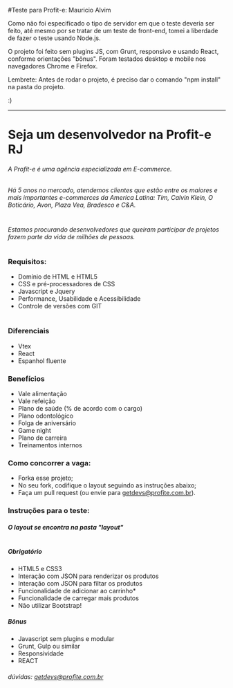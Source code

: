 #Teste para Profit-e: Mauricio Alvim

Como não foi especificado o tipo de servidor em que o teste deveria ser feito, até mesmo por se tratar de um teste de front-end, tomei a liberdade de fazer o teste usando Node.js.

O projeto foi feito sem plugins JS, com Grunt, responsivo e usando React, conforme orientações "bônus".
Foram testados desktop e mobile nos navegadores Chrome e Firefox.

Lembrete: Antes de rodar o projeto, é preciso dar o comando "npm install" na pasta do projeto.

:)
__________________________
# Seja um desenvolvedor na Profit-e RJ

###### A Profit-e é uma agência especializada em E-commerce.  
###### Há 5 anos no mercado, atendemos clientes que estão entre os maiores e mais importantes e-commerces da America Latina: Tim, Calvin Klein, O Boticário, Avon, Plaza Vea, Bradesco e C&A.
#

###### Estamos procurando desenvolvedores que queiram participar de projetos fazem parte da vida de milhões de pessoas.

#

### Requisitos:
* Domínio de HTML e HTML5
* CSS e pré-processadores de CSS
* Javascript e Jquery
* Performance, Usabilidade e Acessibilidade
* Controle de versões com GIT

#

### Diferenciais
* Vtex
* React
* Espanhol fluente

### Benefícios
* Vale alimentação
* Vale refeição
* Plano de saúde (% de acordo com o cargo)
* Plano odontológico
* Folga de aniversário
* Game night 
* Plano de carreira
* Treinamentos internos

### Como concorrer a vaga:
* Forka esse projeto;
* No seu fork, codifique o layout seguindo as instruções abaixo;
* Faça um pull request (ou envie para getdevs@profite.com.br).

### Instruções para o teste:

##### O layout se encontra na pasta "layout"
#
##### Obrigatório
* HTML5 e CSS3
* Interação com JSON para renderizar os produtos
* Interação com JSON para filtar os produtos
* Funcionalidade de adicionar ao carrinho*
* Funcionalidade de carregar mais produtos
* Não utilizar Bootstrap!

##### Bônus
* Javascript sem plugins e modular
* Grunt, Gulp ou similar
* Responsividade
* REACT

###### dúvidas: getdevs@profite.com.br
